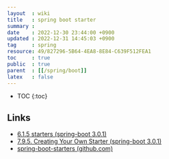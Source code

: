 ```yaml
---
layout  : wiki
title   : spring boot starter
summary : 
date    : 2022-12-30 23:44:00 +0900
updated : 2022-12-31 14:45:03 +0900
tag     : spring
resource: 49/827296-5B64-4EA8-8E84-C639F512FEA1
toc     : true
public  : true
parent  : [[/spring/boot]]
latex   : false
---
```

* TOC
{:toc}

## Links

- [6.1.5 starters (spring-boot 3.0.1)]( https://docs.spring.io/spring-boot/docs/3.0.1/reference/htmlsingle/#using.build-systems.starters )
- [7.9.5. Creating Your Own Starter (spring-boot 3.0.1)]( https://docs.spring.io/spring-boot/docs/3.0.1/reference/htmlsingle/#features.developing-auto-configuration.custom-starter )
- [spring-boot-starters (github.com)]( https://github.com/spring-projects/spring-boot/tree/main/spring-boot-project/spring-boot-starters )

